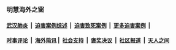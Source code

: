 
### 明慧海外之窗

####  [武汉肺炎](indexes/365.md?t=06051801) &nbsp;|&nbsp;  [迫害案例综述](indexes/328.md?t=06051801) &nbsp;|&nbsp; [迫害致死案例](indexes/277.md?t=06051801)  &nbsp;|&nbsp; [更多迫害案例](indexes/81.md?t=06051801)  &nbsp;|&nbsp; 
####  [时事评论](indexes/19.md?t=06051801) &nbsp;|&nbsp; [海外简讯](indexes/245.md?t=06051801)&nbsp;|&nbsp;  [社会支持](indexes/140.md?t=06051801) &nbsp;|&nbsp; [褒奖决议](indexes/282.md?t=06051801) &nbsp;|&nbsp; [社区报道](indexes/91.md?t=06051801)  &nbsp;|&nbsp; [天人之间](indexes/78.md?t=06051801) 

